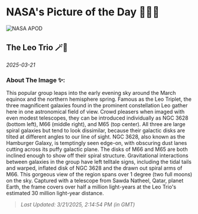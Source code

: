 
# NASA's Picture of the Day 🧑‍🚀💫

  ![NASA APOD](https://apod.nasa.gov/apod/image/2503/image_1236LeoTrio.JPG)
  
  ## The Leo Trio 🪄🌌
  
  _2025-03-21_
  
  ### About The Image ✨: 
  
  This popular group leaps into the early evening sky around the March equinox and the northern hemisphere spring.  Famous as the Leo Triplet, the three magnificent galaxies found in the prominent constellation Leo gather here in one astronomical field of view. Crowd pleasers when imaged with even modest telescopes, they can be introduced individually as NGC 3628 (bottom left), M66 (middle right), and M65 (top center). All three are large spiral galaxies but tend to look dissimilar, because their galactic disks are tilted at different angles to our line of sight. NGC 3628, also known as the Hamburger Galaxy, is temptingly seen edge-on, with obscuring dust lanes cutting across its puffy galactic plane. The disks of M66 and M65 are both inclined enough to show off their spiral structure.  Gravitational interactions between galaxies in the group have left telltale signs, including the tidal tails and warped, inflated disk of NGC 3628 and the drawn out spiral arms of M66. This gorgeous view of the region spans over 1 degree (two full moons) on the sky. Captured with a telescope from Sawda Natheel, Qatar, planet Earth, the frame covers over half a million light-years at the Leo Trio's estimated 30 million light-year distance.
  
  
  
  > _Last Updated: 3/21/2025, 2:14:54 PM (in GMT)_
  